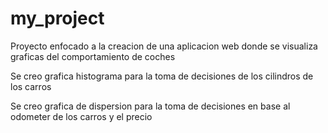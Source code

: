 # my_project
Proyecto enfocado a la creacion de una aplicacion web donde se visualiza graficas del comportamiento de coches

Se creo grafica histograma para la toma de decisiones de los cilindros de los carros

Se creo grafica de dispersion para la toma de decisiones en base al odometer de los carros y el precio
